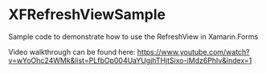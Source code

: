 # XFRefreshViewSample
Sample code to demonstrate how to use the RefreshView in Xamarin.Forms

Video walkthrough can be found here: https://www.youtube.com/watch?v=wYoOhc24WMk&list=PLfbOp004UaYUgjhTHjtSixo-iMdz6PhIv&index=1
